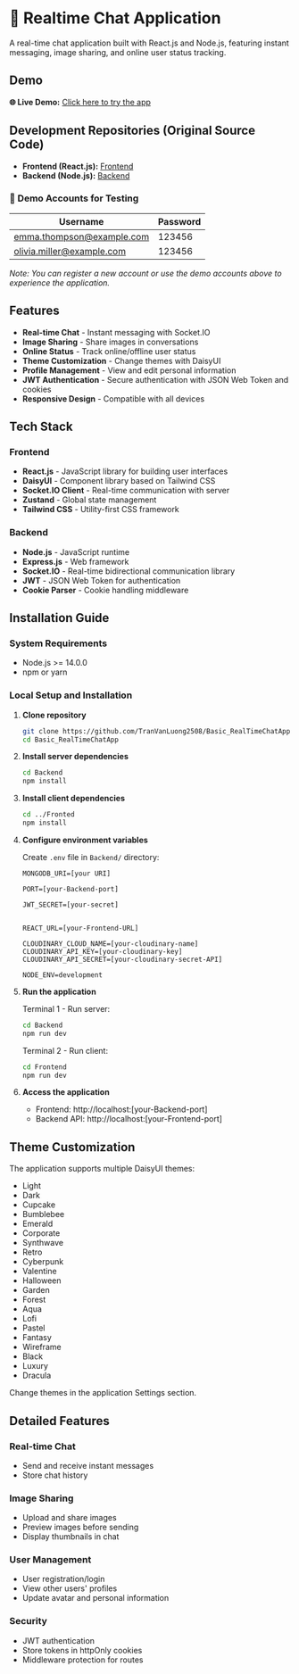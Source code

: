 # 💬 Realtime Chat Application

A real-time chat application built with React.js and Node.js, featuring instant messaging, image sharing, and online user status tracking.

## Demo

**🌐 Live Demo:** [Click here to try the app](https://basic-realtimechatapp.onrender.com/)

## Development Repositories (Original Source Code)
- **Frontend (React.js):** [Frontend](https://github.com/TranVanLuong2508/Chatty-Frontend)
- **Backend (Node.js):** [Backend](https://github.com/TranVanLuong2508/Chatty-Backend)


### 🔐 Demo Accounts for Testing

| Username | Password |
|----------|----------|
| emma.thompson@example.com | 123456 |
| olivia.miller@example.com | 123456 |

*Note: You can register a new account or use the demo accounts above to experience the application.*

## Features

- **Real-time Chat** - Instant messaging with Socket.IO
- **Image Sharing** - Share images in conversations
- **Online Status** - Track online/offline user status
- **Theme Customization** - Change themes with DaisyUI
- **Profile Management** - View and edit personal information
- **JWT Authentication** - Secure authentication with JSON Web Token and cookies
- **Responsive Design** - Compatible with all devices

## Tech Stack

### Frontend
- **React.js** - JavaScript library for building user interfaces
- **DaisyUI** - Component library based on Tailwind CSS
- **Socket.IO Client** - Real-time communication with server
- **Zustand** - Global state management
- **Tailwind CSS** - Utility-first CSS framework

### Backend
- **Node.js** - JavaScript runtime
- **Express.js** - Web framework
- **Socket.IO** - Real-time bidirectional communication library
- **JWT** - JSON Web Token for authentication
- **Cookie Parser** - Cookie handling middleware

## Installation Guide

### System Requirements
- Node.js >= 14.0.0
- npm or yarn

### Local Setup and Installation

1. **Clone repository**
   ```bash
   git clone https://github.com/TranVanLuong2508/Basic_RealTimeChatApp.git
   cd Basic_RealTimeChatApp
   ```

2. **Install server dependencies**
   ```bash
   cd Backend
   npm install
   ```

3. **Install client dependencies**
   ```bash
   cd ../Fronted
   npm install
   ```

4. **Configure environment variables**
   
   Create `.env` file in `Backend/` directory:
   ```env
   MONGODB_URI=[your URI]
   
   PORT=[your-Backend-port]
   
   JWT_SECRET=[your-secret]
   
   
   REACT_URL=[your-Frontend-URL]
   
   CLOUDINARY_CLOUD_NAME=[your-cloudinary-name]
   CLOUDINARY_API_KEY=[your-cloudinary-key]
   CLOUDINARY_API_SECRET=[your-cloudinary-secret-API]
   
   NODE_ENV=development
   ```

5. **Run the application**

   Terminal 1 - Run server:
   ```bash
   cd Backend
   npm run dev
   ```

   Terminal 2 - Run client:
   ```bash
   cd Frontend
   npm run dev
   ```

6. **Access the application**
   - Frontend: http://localhost:[your-Backend-port]
   - Backend API: http://localhost:[your-Frontend-port]

## Theme Customization

The application supports multiple DaisyUI themes:
- Light
- Dark
- Cupcake
- Bumblebee
- Emerald
- Corporate
- Synthwave
- Retro
- Cyberpunk
- Valentine
- Halloween
- Garden
- Forest
- Aqua
- Lofi
- Pastel
- Fantasy
- Wireframe
- Black
- Luxury
- Dracula

Change themes in the application Settings section.

## Detailed Features

### Real-time Chat
- Send and receive instant messages
- Store chat history

### Image Sharing
- Upload and share images
- Preview images before sending
- Display thumbnails in chat

### User Management
- User registration/login
- View other users' profiles
- Update avatar and personal information

### Security
- JWT authentication
- Store tokens in httpOnly cookies
- Middleware protection for routes
